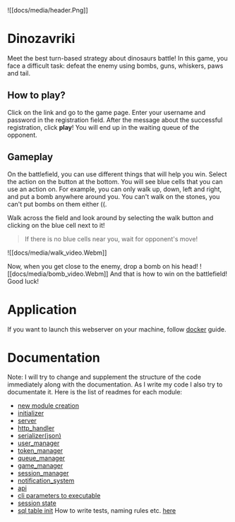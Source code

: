 ![[docs/media/header.Png]]
# Dinozavriki
Meet the best turn-based strategy about dinosaurs battle! In this game, you face a difficult task: defeat the enemy using bombs, guns, whiskers, paws and tail.
## How to play?
Click on the link and go to the game page. Enter your username and password in the registration field. After the message about the successful registration, click **play**! You will end up in the waiting queue of the opponent.
## Gameplay 
On the battlefield, you can use different things that will help you win. Select the action on the button at the bottom. 
You will see blue cells that you can use an action on. For example, you can only walk up, down, left and right, and put a bomb anywhere around you. You can't walk on the stones, you can't put bombs on them either ((.

Walk across the field and look around by selecting the walk button and clicking on the blue cell next to it!
> If there is no blue cells near you, wait for opponent's move!

![[docs/media/walk_video.Webm]]

Now, when you get close to the enemy, drop a bomb on his head!
![[docs/media/bomb_video.Webm]]
And that is how to win on the battlefield! Good luck! 
# Application
If you want to launch this webserver on your machine, follow [docker](docs/docker.Md) guide. 

# Documentation
Note: I will try to change and supplement the structure of the code immediately along with the documentation.
As I write my code I also try to documentate it. Here is the list of readmes for each module:
* [new module creation](docs/new_module_creation.Md)
* [initializer](docs/initializer.Md)
* [server](docs/server.Md)
* [http_handler](docs/http_handler.Md)
* [serializer(json)](docs/serializer.Md)
* [user_manager](docs/user_manager.Md)
* [token_manager](docs/token_manager.Md)
* [queue_manager](queue_manager.Md)
* [game_manager](docs/game_manager.Md)
* [session_manager](docs/session_manager.Md)
* [notification_system](docs/notification_system.Md)
* [api](docs/http_api.Md)
* [cli parameters to executable](docs/cli%20parameters%20to%20executable.Md)
* [session state](docs/session_state.Md)
* [sql table init](docs/database%20sql%20tables.Md)
How to write tests, naming rules etc. [here](docs/tests.Md)